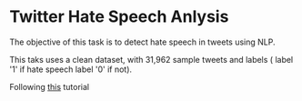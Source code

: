 # Twitter Hate Speech Anlysis

The objective of this task is to detect hate speech in tweets using NLP.

This taks uses a clean dataset, with 31,962 sample tweets and labels ( label '1' if hate speech label '0' if not).

Following [this] tutorial

[this]:https://www.youtube.com/watch?v=RLfUyn3HoaE&list=PL_8jNcohs27W5mE5JPkWpvj8tVxu6Atfo&index=18

